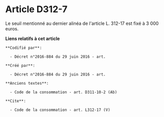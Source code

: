 # Article D312-7

Le seuil mentionné au dernier alinéa de l'article L. 312-17 est fixé à 3 000 euros.

**Liens relatifs à cet article**

	**Codifié par**:

	  - Décret n°2016-884 du 29 juin 2016 - art.

	**Créé par**:

	  - Décret n°2016-884 du 29 juin 2016 - art.

	**Anciens textes**:

	  - Code de la consommation - art. D311-10-2 (Ab)

	**Cite**:

	  - Code de la consommation - art. L312-17 (V)
